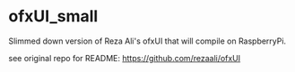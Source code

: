 ofxUI_small
=====
Slimmed down version of Reza Ali's ofxUI that will compile on RaspberryPi.

see original repo for README: https://github.com/rezaali/ofxUI
